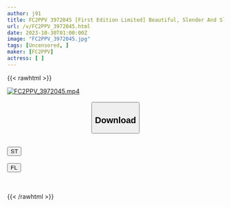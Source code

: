 ```yaml
---
author: j91
title: FC2PPV 3972045 [First Edition Limited] Beautiful, Slender And Slim Former Race Queen Misaki. Beautiful Pussy T*****e Acme With A Large Close-Up Shot. The Narrow Vagina Trembles And Dies Many Times Due To The Vaginal Acme, And It Is Impregnated With Plenty And Creampied! Even More Beautiful Face And Blowjob And Ejaculation In The Mouth!
url: /v/FC2PPV_3972045.html
date: 2023-10-30T01:00:00Z
image: "FC2PPV_3972045.jpg"
tags: [Uncensored, ]
maker: [FC2PPV]
actress: [ ]
---
```



{{< rawhtml >}}

<div class="video" data-videoid="0L4d0rAo9YUbGpo">
    <a href="javascript:;">
        <img src="https://my.j91.asia/v/FC2PPV_3972045.jpg" width="WIDTH" height="HEIGHT" alt="FC2PPV_3972045.mp4" loading="lazy">
    </a>
</div>

<script type="text/javascript" src="https://j91.asia/asset/on-demand-st.js"></script>

<br>
  <link rel="stylesheet" href="https://j91.asia/asset/bs5.css">
  
  <center>
  <button class="btn btn-primary" type="button" data-bs-toggle="collapse" data-bs-target=".multi-collapse" aria-expanded="false" aria-controls="multiCollapseExample1 multiCollapseExample2"><h2>Download</h2></button></center>
</p>
<div class="row">
  <div class="col">
    <div class="collapse multi-collapse" id="multiCollapseExample1">
      <div class="card card-body">
	      	      <br>
<div class="buttons">  
<a href="https://streamtape.to/v/0L4d0rAo9YUbGpo"><button class="btn-hover color-3"><i class="fa fa-download"></i> ST</button></a></div>
    </div>
  </div>
</div>
  <div class="col">
    <div class="collapse multi-collapse" id="multiCollapseExample2">
      <div class="card card-body">
	      <br>
<div class="buttons">
    <a href="https://filelions.online/f/252o43rgylvg"><button class="btn-hover color-9"><i class="fa fa-download"></i> FL</button></a></div>
<br><br>
      </div>
    </div>
  </div>
</div>

{{< /rawhtml >}}